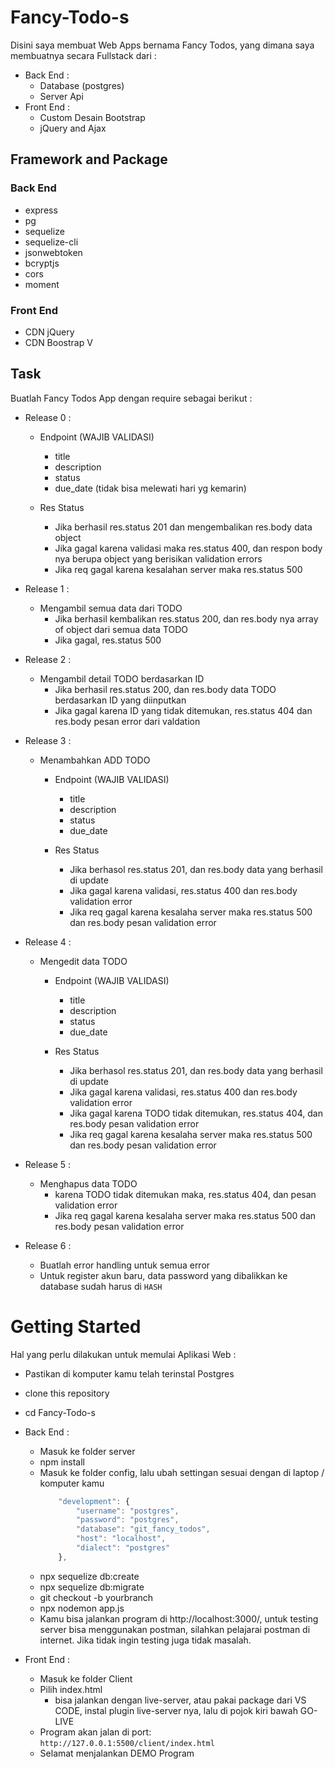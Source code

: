 # Fancy-Todo-s
Disini saya membuat Web Apps bernama Fancy Todos, yang dimana saya membuatnya secara Fullstack dari :
- Back End :
    - Database (postgres)
    - Server Api
- Front End : 
    - Custom Desain Bootstrap
    - jQuery and Ajax

## Framework and Package
### Back End
- express
- pg
- sequelize
- sequelize-cli
- jsonwebtoken
- bcryptjs
- cors
- moment

### Front End
- CDN jQuery
- CDN Boostrap V

## Task
Buatlah Fancy Todos App dengan require sebagai berikut :

- Release 0 :
    - Endpoint (WAJIB VALIDASI)
        - title
        - description
        - status
        - due_date (tidak bisa melewati hari yg kemarin)

    - Res Status
        - Jika berhasil res.status 201 dan mengembalikan res.body data object
        - Jika gagal karena validasi maka res.status 400, dan respon body nya berupa object yang berisikan validation errors
        - Jika req gagal karena kesalahan server maka res.status 500
    
- Release 1 :
    - Mengambil semua data dari TODO
        - Jika berhasil kembalikan res.status 200, dan res.body nya array of object dari semua data TODO
        - Jika gagal, res.status 500

- Release 2 :
    - Mengambil detail TODO berdasarkan ID 
        - Jika berhasil res.status 200, dan res.body data TODO berdasarkan ID yang diinputkan
        - Jika gagal karena ID yang tidak ditemukan, res.status 404 dan res.body pesan error dari valdation

- Release 3 :
    - Menambahkan ADD TODO
        - Endpoint (WAJIB VALIDASI)
            - title
            - description
            - status
            - due_date
        
        - Res Status
            - Jika berhasol res.status 201, dan res.body data yang berhasil di update
            - Jika gagal karena validasi, res.status 400 dan res.body validation error
            - Jika req gagal karena kesalaha server maka res.status 500 dan res.body pesan validation error

- Release 4 :
    - Mengedit data TODO
        - Endpoint (WAJIB VALIDASI)
            - title
            - description
            - status
            - due_date
        
        - Res Status
            - Jika berhasol res.status 201, dan res.body data yang berhasil di update
            - Jika gagal karena validasi, res.status 400 dan res.body validation error
            - Jika gagal karena TODO tidak ditemukan, res.status 404, dan res.body pesan validation error
            - Jika req gagal karena kesalaha server maka res.status 500 dan res.body pesan validation error
    
- Release 5 :
    - Menghapus data TODO
         - karena TODO tidak ditemukan maka, res.status 404, dan pesan validation error
        - Jika req gagal karena kesalaha server maka res.status 500 dan res.body pesan validation error

- Release 6 :
    - Buatlah error handling untuk semua error
    - Untuk register akun baru, data password yang dibalikkan ke database sudah harus di `HASH` 

# Getting Started
Hal yang perlu dilakukan untuk memulai Aplikasi Web :

- Pastikan di komputer kamu telah terinstal Postgres
- clone this repository
- cd Fancy-Todo-s
- Back End : 
    - Masuk ke folder server
    - npm install
    - Masuk ke folder config, lalu ubah settingan sesuai dengan di laptop / komputer kamu
        ```JavaScript
            "development": {
                "username": "postgres",
                "password": "postgres",
                "database": "git_fancy_todos",
                "host": "localhost",
                "dialect": "postgres"
            },
        ```
    - npx sequelize db:create
    - npx sequelize db:migrate
    - git checkout -b yourbranch
    - npx nodemon app.js
    - Kamu bisa jalankan program di http://localhost:3000/, untuk testing server bisa menggunakan postman, silahkan pelajarai postman di internet. Jika tidak ingin testing juga tidak masalah.

- Front End :
    - Masuk ke folder Client
    - Pilih index.html
        - bisa jalankan dengan live-server, atau pakai package dari VS CODE, instal plugin live-server nya, lalu di pojok kiri bawah GO-LIVE
    - Program akan jalan di port: `http://127.0.0.1:5500/client/index.html`
    - Selamat menjalankan DEMO Program 